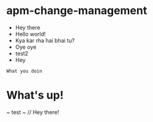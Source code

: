 # apm-change-management
* Hey there
* Hello world!
* Kya kar rha hai bhai tu?
* Oye oye
* test2
* Hey

`What you doin`
# What's up!
~ test ~
// Hey there!
